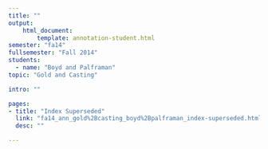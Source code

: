 ```yaml
---
title: ""
output:
    html_document:
        template: annotation-student.html
semester: "fa14"
fullsemester: "Fall 2014"
students:
  - name: "Boyd and Palframan"
topic: "Gold and Casting"

intro: ""

pages:
- title: "Index Superseded"
  link: "fa14_ann_gold%2Bcasting_boyd%2Bpalframan_index-superseded.html"
  desc: ""

---
```


